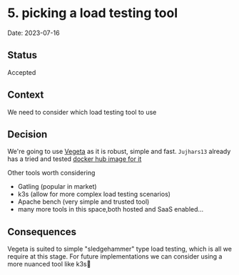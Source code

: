 # 5. picking a load testing tool

Date: 2023-07-16

## Status

Accepted

## Context

We need to consider which load testing tool to use

## Decision

We're going to use [Vegeta](https://github.com/tsenart/vegeta) as it is robust, simple and fast.  `Jujhars13` already has a tried and tested [docker hub image for it](https://hub.docker.com/r/jujhars13/vegeta)

Other tools worth considering
- Gatling (popular in market)
- k3s (allow for more complex load testing scenarios)
- Apache bench (very simple and trusted tool)
- many more tools in this space,both hosted and SaaS enabled...

## Consequences

Vegeta is suited to simple "sledgehammer" type load testing, which is all we require at this stage.  For future implementations we can consider using a more nuanced tool like k3s
